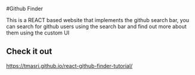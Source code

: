 #Github Finder

This is a REACT based website that implements the github search bar, you can search for github users using the search bar and find out more about them using the custom UI

## Check it out

https://tmasri.github.io/react-github-finder-tutorial/